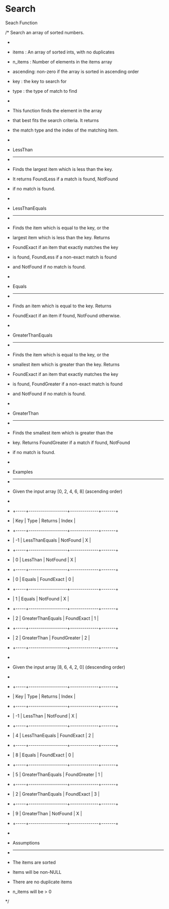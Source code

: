 Search
======

Seach Function

/* Search an array of sorted numbers.

*

* items    : An array of sorted ints, with no duplicates

* n_items  : Number of elements in the items array

* ascending: non-zero if the array is sorted in ascending order

* key      : the key to search for

* type     : the type of match to find

*

* This function finds the element in the array

* that best fits the search criteria. It returns

* the match type and the index of the matching item.

*

* LessThan

* --------

*  Finds the largest item which is less than the key.

*  It returns FoundLess if a match is found, NotFound

*  if no match is found.

*

* LessThanEquals

* --------------

*  Finds the item which is equal to the key, or the

*  largest item which is less than the key. Returns

*  FoundExact if an item that exactly matches the key

*  is found, FoundLess if a non-exact match is found

*  and NotFound if no match is found.

*

* Equals

* ------

*  Finds an item which is equal to the key. Returns

*  FoundExact if an item if found, NotFound otherwise.

*

* GreaterThanEquals

* -----------------

*  Finds the item which is equal to the key, or the

*  smallest item which is greater than the key. Returns

*  FoundExact if an item that exactly matches the key

*  is found, FoundGreater if a non-exact match is found

*  and NotFound if no match is found.

*

* GreaterThan

* -----------

*  Finds the smallest item which is greater than the

*  key. Returns FoundGreater if a match if found, NotFound

*  if no match is found.

*

* Examples

* --------

*  Given the input array [0, 2, 4, 6, 8] (ascending order)

*

*  +-----+-------------------+--------------+-------+

*  | Key | Type              | Returns      | Index |

*  +-----+-------------------+--------------+-------+

*  | -1  | LessThanEquals    | NotFound     | X     |

*  +-----+-------------------+--------------+-------+

*  |  0  | LessThan          | NotFound     | X     |

*  +-----+-------------------+--------------+-------+

*  |  0  | Equals            | FoundExact   | 0     |

*  +-----+-------------------+--------------+-------+

*  |  1  | Equals            | NotFound     | X     |

*  +-----+-------------------+--------------+-------+

*  |  2  | GreaterThanEquals | FoundExact   | 1     |

*  +-----+-------------------+--------------+-------+

*  |  2  | GreaterThan       | FoundGreater | 2     |

*  +-----+-------------------+--------------+-------+

*

*  Given the input array [8, 6, 4, 2, 0] (descending order)

*

*  +-----+-------------------+--------------+-------+

*  | Key | Type              | Returns      | Index |

*  +-----+-------------------+--------------+-------+

*  | -1  | LessThan          | NotFound     | X     |

*  +-----+-------------------+--------------+-------+

*  |  4  | LessThanEquals    | FoundExact   | 2     |

*  +-----+-------------------+--------------+-------+

*  |  8  | Equals            | FoundExact   | 0     |

*  +-----+-------------------+--------------+-------+

*  |  5  | GreaterThanEquals | FoundGreater | 1     |

*  +-----+-------------------+--------------+-------+

*  |  2  | GreaterThanEquals | FoundExact   | 3     |

*  +-----+-------------------+--------------+-------+

*  |  9  | GreaterThan       | NotFound     | X     |

*  +-----+-------------------+--------------+-------+

*

* Assumptions

* -----------

*  The items are sorted

*  Items will be non-NULL

*  There are no duplicate items

*  n_items will be > 0

*/
